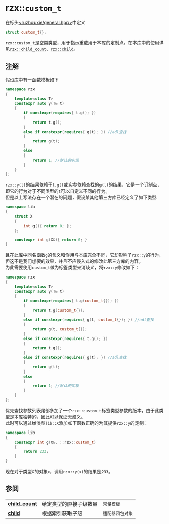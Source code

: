 # rzx::`custom_t`
在标头[<ruzhouxie/general.hpp>](../headers/general.md "headers/general")中定义
```cpp
struct custom_t{};
```
`rzx::custom_t`是空类类型，用于指示重载用于本库的定制点。在本库中的使用详见[`rzx::child_count`][child_count]、[`rzx::child`][child]。
## 注解
假设库中有一函数模板如下
```cpp
namespace rzx
{
    template<class T>
    constexpr auto y(T& t)
    {
        if constexpr(requires{ t.g(); })
        {
            return t.g();
        }
        else if constexpr(requires{ g(t); }) //adl查找
        {
            return g(t);
        }
        else
        {
            return 1; //默认的实现
        } 
    }
};
```
`rzx::y(t)`的结果依赖于`t.g()`或实参依赖查找的`g(t)`的结果，它是一个订制点，即它的行为对于不同类型的`t`可以自定义不同的行为。  
但是以上写法存在一个潜在的问题，假设某其他第三方库已经定义了如下类型:
```cpp
namespace lib
{
    struct X
    {
        int g(){ return 0; };
    };

    constexpr int g(X&){ return 0; }
}
```
且在此库中同名函数`g`的含义和作用与本库完全不同，它却影响了`rzx::y`的行为，但这不是我们想要的效果，并且不应侵入式的修改此第三方库的内容。  
为此需要使用`custom_t`做为标签类型来消歧义，将`rzx::y`修改如下：
```cpp
namespace rzx
{
    template<class T>
    constexpr auto y(T& t)
    {
        if constexpr(requires{ t.g(custom_t{}); })
        {
            return t.g(custom_t{});
        }
        else if constexpr(requires{ g(t, custom_t{}); }) //adl查找
        {
            return g(t, custom_t{});
        }
        else if constexpr(requires{ t.g(); })
        {
            return t.g();
        }
        else if constexpr(requires{ g(t); }) //adl查找
        {
            return g(t);
        }
        else
        {
            return 1; //默认的实现
        } 
    }
};
```
优先查找参数列表尾部多加了一个`rzx::custom_t`标签类型参数的版本，由于此类型是本库独特的，因此可以保证无歧义。  
此时可以通过给类型`lib::X`添加如下函数正确的为其提供`rzx::y`的定制：
```cpp
namespace lib
{
    constexpr int g(X&, ::rzx::custom_t)
    {
        return 233;
    }
}
```
现在对于类型`X`的对象`x`，调用`rzx::y(x)`的结果是`233`。

## 参阅
||||
|-|-|-|
| [**child_count**][child_count] | 给定类型的直接子级数量 | `常量模板` |
| [**child**][child] | 根据索引获取子级 | `适配器闭包对象` |

[child_count]:../heterogeneous/child_count.md
[child]:../heterogeneous/child.md